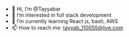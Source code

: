 - 👋 Hi, I’m @Tayyabar
- 👀 I’m interested in full stack development
- 🌱 I’m currently learning React js, bash, AWS
- 📫 How to reach me: tayyab_110055@live.com

<!---
Tayyabar/Tayyabar is a ✨ special ✨ repository because its `README.md` (this file) appears on your GitHub profile.
You can click the Preview link to take a look at your changes.
--->

